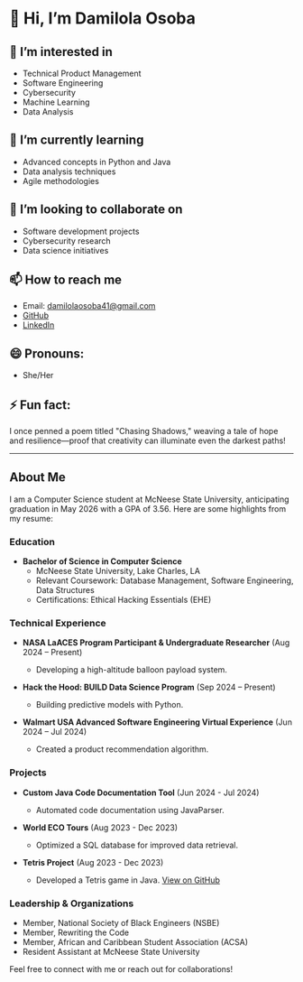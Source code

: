 # 👋 Hi, I’m Damilola Osoba

## 👀 I’m interested in 
- Technical Product Management
- Software Engineering
- Cybersecurity
- Machine Learning
- Data Analysis

## 🌱 I’m currently learning 
- Advanced concepts in Python and Java
- Data analysis techniques
- Agile methodologies

## 💞️ I’m looking to collaborate on 
- Software development projects
- Cybersecurity research
- Data science initiatives

## 📫 How to reach me 
- Email: [damilolaosoba41@gmail.com](mailto:damilolaosoba41@gmail.com)
- [GitHub](https://github.com/Damilola24434)
- [LinkedIn](https://www.linkedin.com/in/damilola-osoba-a304ba282/)

## 😄 Pronouns: 
- She/Her

## ⚡ Fun fact: 
I once penned a poem titled "Chasing Shadows," weaving a tale of hope and resilience—proof that creativity can illuminate even the darkest paths!

---

## About Me

I am a Computer Science student at McNeese State University, anticipating graduation in May 2026 with a GPA of 3.56. Here are some highlights from my resume:

### Education
- **Bachelor of Science in Computer Science**
  - McNeese State University, Lake Charles, LA
  - Relevant Coursework: Database Management, Software Engineering, Data Structures
  - Certifications: Ethical Hacking Essentials (EHE)

### Technical Experience
- **NASA LaACES Program Participant & Undergraduate Researcher** (Aug 2024 – Present)
  - Developing a high-altitude balloon payload system.

- **Hack the Hood: BUILD Data Science Program** (Sep 2024 – Present)
  - Building predictive models with Python.

- **Walmart USA Advanced Software Engineering Virtual Experience** (Jun 2024 – Jul 2024)
  - Created a product recommendation algorithm.

### Projects
- **Custom Java Code Documentation Tool** (Jun 2024 - Jul 2024)
  - Automated code documentation using JavaParser.

- **World ECO Tours** (Aug 2023 - Dec 2023)
  - Optimized a SQL database for improved data retrieval.

- **Tetris Project** (Aug 2023 - Dec 2023)
  - Developed a Tetris game in Java. [View on GitHub](https://github.com/Damilola24434/Tetris-game-with-java)

### Leadership & Organizations
- Member, National Society of Black Engineers (NSBE)
- Member, Rewriting the Code
- Member, African and Caribbean Student Association (ACSA)
- Resident Assistant at McNeese State University

Feel free to connect with me or reach out for collaborations!
